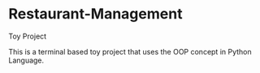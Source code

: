 # Restaurant-Management
Toy Project


This is a terminal based toy project that uses the OOP concept in Python Language. 
